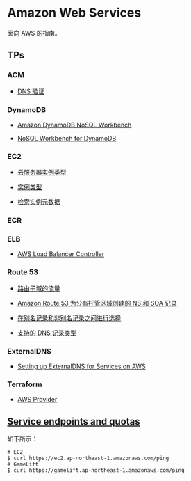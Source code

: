 # Amazon Web Services

面向 AWS 的指南。

## TPs

### ACM

+ [DNS 验证](https://docs.aws.amazon.com/zh_cn/acm/latest/userguide/dns-validation.html)

### DynamoDB

+ [Amazon DynamoDB NoSQL Workbench](https://aws.amazon.com/cn/dynamodb/nosql-workbench/)

+ [NoSQL Workbench for DynamoDB](https://docs.aws.amazon.com/zh_cn/amazondynamodb/latest/developerguide/workbench.html)

### EC2

+ [云服务器实例类型](https://aws.amazon.com/cn/ec2/instance-types/)

+ [实例类型](https://docs.aws.amazon.com/zh_cn/AWSEC2/latest/UserGuide/instance-types.html)

+ [检索实例元数据](https://docs.aws.amazon.com/zh_cn/AWSEC2/latest/UserGuide/instancedata-data-retrieval.html)

### ECR

### ELB

+ [AWS Load Balancer Controller](https://kubernetes-sigs.github.io/aws-load-balancer-controller/v2.6/)

### Route 53

+ [路由子域的流量](https://docs.aws.amazon.com/zh_cn/Route53/latest/DeveloperGuide/dns-routing-traffic-for-subdomains.html)

+ [Amazon Route 53 为公有托管区域创建的 NS 和 SOA 记录](https://docs.aws.amazon.com/zh_cn/Route53/latest/DeveloperGuide/SOA-NSrecords.html)

+ [在别名记录和非别名记录之间进行选择](https://docs.aws.amazon.com/zh_cn/Route53/latest/DeveloperGuide/resource-record-sets-choosing-alias-non-alias.html)

+ [支持的 DNS 记录类型](https://docs.aws.amazon.com/zh_cn/Route53/latest/DeveloperGuide/ResourceRecordTypes.html)

### ExternalDNS

+ [Setting up ExternalDNS for Services on AWS](https://github.com/kubernetes-sigs/external-dns/blob/master/docs/tutorials/aws.md)

### Terraform

+ [AWS Provider](https://registry.terraform.io/providers/hashicorp/aws/latest/docs)

## [Service endpoints and quotas](https://docs.aws.amazon.com/general/latest/gr/aws-service-information.html)

如下所示：

```
# EC2
$ curl https://ec2.ap-northeast-1.amazonaws.com/ping
# GameLift
$ curl https://gamelift.ap-northeast-1.amazonaws.com/ping
```
